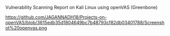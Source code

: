 Vulnerability Scanning Report on Kali Linux using openVAS (Greenbone)

https://github.com/JAGANNADH18/Projects-on-openVAS/blob/3615edb35d1804649bc7b48793cf82db03401788/Screenshot%20openvas.png

